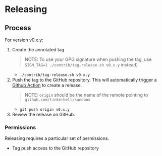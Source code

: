 # Releasing

## Process

For version v0.x.y:

1. Create the annotated tag
   > NOTE: To use your GPG signature when pushing the tag, use `SIGN_TAG=1 ./contrib/tag-release.sh v0.x.y` instead)
   - `./contrib/tag-release.sh v0.x.y`
1. Push the tag to the GitHub repository. This will automatically trigger a [Github Action](https://github.com/tinkerbell/sandbox/actions) to create a release.
   > NOTE: `origin` should be the name of the remote pointing to `github.com/tinkerbell/sandbox`
   - `git push origin v0.x.y`
1. Review the release on GitHub.

### Permissions

Releasing requires a particular set of permissions.

- Tag push access to the GitHub repository
